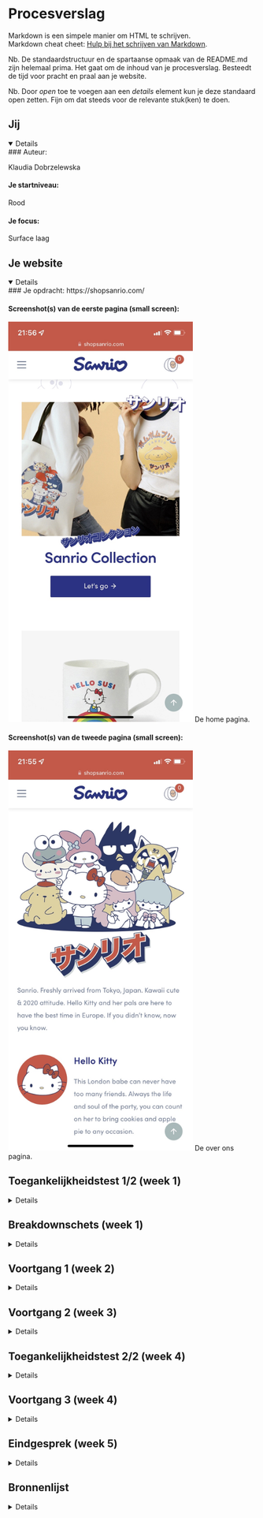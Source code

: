 # Procesverslag
Markdown is een simpele manier om HTML te schrijven.  
Markdown cheat cheet: [Hulp bij het schrijven van Markdown](https://github.com/adam-p/markdown-here/wiki/Markdown-Cheatsheet).

Nb. De standaardstructuur en de spartaanse opmaak van de README.md zijn helemaal prima. Het gaat om de inhoud van je procesverslag. Besteedt de tijd voor pracht en praal aan je website.

Nb. Door *open* toe te voegen aan een *details* element kun je deze standaard open zetten. Fijn om dat steeds voor de relevante stuk(ken) te doen.



## Jij

<details open>
### Auteur:
  
  Klaudia Dobrzelewska

  #### Je startniveau:
  Rood

  #### Je focus:
  Surface laag
</details>





## Je website

<details open>
  ### Je opdracht:
  https://shopsanrio.com/

  #### Screenshot(s) van de eerste pagina (small screen): 
  <img src="readme-images/pagina1.jpg" width="375px" alt="omschrijving van de pagina">
  De home pagina.

  #### Screenshot(s) van de tweede pagina (small screen):
  <img src="readme-images/pagina2.jpg" width="375px" alt="omschrijving van de pagina">
  De over ons pagina.
 
</details>



## Toegankelijkheidstest 1/2 (week 1)

<details>
  ### Bevindingen
  Lijst met je bevindingen die in de test naar voren kwamen:

  #### Screenreader
  Hier korte omschrijving (met indien nodig afbeeldingen)
  * De afbeeldingen hebben geen alt-tekst.
  * Links op de homepagina zeggen allemaal hetzelfde, waardoor het verwarrend kan zijn.
  * De pop-up bovenaan de pagina om te subscriben wordt op elke pagina gelezen.
  * Niet altijd duidelijk waar je je precies bevindt op de pagina door de hoeveelheid div'jes.
  * Menu wordt telkens helemaal gelezen.
  
  Hier een omschrijving van hoe het opgelost kan worden (met indien nodig afbeeldingen)
  * Alt-tekst toevoegen aan alle afbeeldingen.
  * Link titels duidelijk maken.
  * Pop-up weghalen of anders coderen.
  * Geen gebruik maken van div.
  * Menu anders coderen.


  #### Muis en Toetsenbord 
  Hier korte omschrijving (met indien nodig afbeeldingen)
  * Navigatie gaat over het algemeen wel goed.
  * Met tab ga je eerst alle menu opties af en dat zijn er best veel.

  Hier een omschrijving van hoe het opgelost kan worden (met indien nodig afbeeldingen)
  * Menu anders coderen (dus dropdown open als je op enter drukt of iets).


  #### Motoriek (shocks, elastiekjes)
  Hier korte omschrijving (met indien nodig afbeeldingen)
  * Navigeren gaat lastig.
  * Sneltoetsen worden eerder ingedrukt.

  Hier een omschrijving van hoe het opgelost kan worden (met indien nodig afbeeldingen)
  * Niet veel. De knoppen op de website zijn al best groot. 


  #### Visueel (brillen, contrast, kleurenblind, dark/light). 
  Hier korte omschrijving (met indien nodig afbeeldingen)
  * De links en tekstkleur zijn best licht waardoor ze lastig te lezen kunnen zijn.
  * Contrast van het kleurenschema is goed (behalve de links uit het menu).
  * Knoppen zijn best groot, waardoor navigeren niet zo lastig is.
  * Foto's zijn groot waardoor ze goed zichtbaar zijn.
  * Linkkleur verandert zodat je weet waar je je momenteel bevindt.

  Hier een omschrijving van hoe het opgelost kan worden (met indien nodig afbeeldingen)
  * Een kleur met wat meer contrast voor de menu linkjes en tekst.

</details>



## Breakdownschets (week 1)

<details>

  ### De hele pagina: 
  
  <img src="readme-images/dummy-plaatje.jpg" width="375px" alt="breakdown van de hele pagina">

  ### Navigatie: 
  <img src="readme-images/dummy-plaatje.jpg" width="375px" alt="breakdown van een dynamisch deel">

  ### Dropdown: 
  <img src="readme-images/dummy-plaatje.jpg" width="375px" alt="breakdown van nog een dynamisch deel">

</details>





## Voortgang 1 (week 2)

<details>

  ### Stand van zaken
  Ik had best veel moeite met opstarten. Ik ben meerdere malen opnieuw begonnen, omdat de header maar niet wilde meewerken. Ik heb alle HTML en content wel af.


  ### Agenda voor meeting
  Helaas was ik niet bij deze meeting door problemen met mijn gezondheid op dat moment. Ik heb voor mezelf gewoon een planning gemaakt en vragen die ik eventueel kan stellen in de volgende les dat ik er wel ben.


  ### Verslag van meeting
  Helaas was ik niet bij deze meeting door problemen met mijn gezondheid op dat moment. Deze vragen heb ik wel opgeschreven voor de volgende les:
  * Hoe moet ik de achtergrond afbeelding toevoegen aan de eerste article? -> Met ::before
  * Hoe moet ik de animatie onderaan het scherm namaken? Javascript of alleen CSS? -> Vooral JavaScript, CSS kan voor de animatie

</details>





## Voortgang 2 (week 3)

<details>

  ### Stand van zaken
  Aangezien ik niet ver kwam met mijn eerste versies ben ik opnieuw begonnen met de CSS. Dit is tot nu toe wel goed gegaan, maar ik ben helaas nog niet zo ver.


  ### Agenda voor meeting
  Helaas was ik niet bij deze meeting door problemen met mijn gezondheid op dat moment. Ik heb voor mezelf gewoon een planning gemaakt en vragen die ik eventueel kan stellen in de volgende les dat ik er wel ben.


  ### Verslag van meeting
  Ik ben de dag voor de meeting in gesprek gegeaan met de docent over mijn voortgang. Deze vond hij prima, vooral ook omdat ik net weer opnieuw ben begonnen. Voor de rest heb ik de vragen van vorige week gesteld en een paar nieuwe.
  * Mag ik een class gebruiken voor de tweede pagina? Als niet, wat moet ik dan doen? -> Classes mogen in dit geval
  * Moet ik het voorbeeld precies volgen of kan ik ook dingen aanpassen? -> Dingen mogen aangepast worden
  * Moet ik de main foto ook als achtergrond plaatsen zoals de origineel, of als een image element? -> Image element is toegankelijker 

</details>





## Toegankelijkheidstest 2/2 (week 4)

<details>

  ### Bevindingen
  Lijst met je bevindingen die in de test naar voren kwamen (geef ook aan wat er verbeterd is):

  #### Screenreader
  Hier korte omschrijving (met indien nodig afbeeldingen)

  Hier een omschrijving van hoe het opgelost kan worden (met indien nodig afbeeldingen)


  #### Muis en Toetsenbord 
  Hier korte omschrijving (met indien nodig afbeeldingen)

  Hier een omschrijving van hoe het opgelost kan worden (met indien nodig afbeeldingen)


  #### Motoriek (shocks, elastiekjes)
  Hier korte omschrijving (met indien nodig afbeeldingen)

  Hier een omschrijving van hoe het opgelost kan worden (met indien nodig afbeeldingen)


  #### Visueel (brillen, contrast, kleurenblind, dark/light). 
  Hier korte omschrijving (met indien nodig afbeeldingen)

  Hier een omschrijving van hoe het opgelost kan worden (met indien nodig afbeeldingen)

</details>





## Voortgang 3 (week 4)

<details>

  ### Stand van zaken
  De CSS van beide pagina's  is af. Ik moet nog beginnen aan de JavaScript en de extraatjes voor de surface plane, daarna ben ik klaar.


  ### Agenda voor meeting
  Aangezien ik er helaas weer niet bij kon zijn heb ik vrijdag 30 september met Nina Vens gebeld, een van onze studentassistentes. Die heeft mijn voortgang bekeken en een hoop vragen die ik had beantwoord.


  ### Verslag van meeting
  De voortgang vond ze prima en ze vond het er goed uitzien. Deze vragen heb ik allemaal gesteld tijdens ons gesprekje:
  * Welke CSS file is beter qua hierarchie? -> Maakte niet veel uit, dus ik heb de kortere gekozen
  * Heb je tips voor de animatie in de footer? -> IntersectionObserver gebruiken
  * Moet ik een label aanmaken voor de formulier in plaats van de placeholder en als wel hoe moet ik deze koppelen? -> Ja en koppelen met "for=" en id=""
  * Hoe moet ik de bronnen goed vermelden? -> In de readme, eventueel ook in een comment

</details>





## Eindgesprek (week 5)

<details>
  ### Je uitkomst - karakteristiek screenshots:
  <img src="readme-images/end-result.png" width="375px" alt="Home page">
  <img src="readme-images/about-us.png" width="375px" alt="About page">
  <img src="readme-images/darkmode.png" width="375px" alt="Dark mode">


  ### Dit ging goed/Heb ik geleerd: 

  #### Ging goed
  * Het opnieuw beginnen ging steeds soepeler.
  * Flexbox gebruiken ging beter dan vorig jaar.
  * HTML en CSS gingen over het algemeen wel soepel.
    
  #### Geleerd
  * Ik ben gegroeid in het snappen van JavaScript. Veel nieuwe dingen toegepast en uitgeprobeert waarvan ik dacht dat het te lastig zou zijn voor mij.
  * Ik heb veel nieuwe CSS opties ontdekt.
  * Ik heb alleen met SVG en Webp files gewerkt, wat ik nog niet eerder heb kunnen doen.
  * CSS animaties met Berzier curve.
  * Elementen selecteren zonder overal classes toe te voegen.
  * Position en grid geleerd.

  <img src="readme-images/good.png" width="375px" alt="top">


  ### Dit was lastig/Is niet gelukt:

  #### Lastig
  * Moeite met JavaScript, vooral IntersectionObserver en de media query code.

  #### Niet gelukt
  * Sanrio logo goed in het midden krijgen, vooral bij responsiveness. Waarschijnlijk zou ik dit kunnen verbeteren via trial en error, maar aangezien ik heb gefocused op de surface plane heb ik het laten gaan.
  * Dark mode kleurenschema mooi maken. Het voelt net niet goed aan. Gelukkig is het wel contrast ratio vriendelijk.
  * Dark mode icoontjes veranderen van het menu.
  * Responsiveness ook uitwerken. Als iets meer tijd had zou het wel lukken, denk ik.
  * Dark mode knop is niet te klikken in Safari door de onderste border.

  <img src="readme-images/wrong-button.png" width="375px" alt="bummer">
</details>





## Bronnenlijst

<details>
  1. De originele website: https://shopsanrio.com/. Dit heb ik gebruikt voor content, sommige afmetingen van elementen en de animaties voor Gudetama en wiggle.
  2. IntersectionObserver tutorial: https://www.youtube.com/watch?v=_5Bu3JY-ZHc. Dit heb ik gebruikt voor de animatie onderaan de pagina van PomPomPurin. Ik heb nog nooit eerder van IntersectionObserver gehoord en ben met deze tutorial aan de slag gegaan om de basic setup te maken. Details heb ik zelf aangepast, zodat het zou passen bij wat ik wilde.
  3. Media query in Javascript oproepen: https://developer.mozilla.org/en-US/docs/Web/API/Window/matchMedia. Op deze pagina heb ik kunnen leren hoe ik een Media query kan oproepen in JavaScript voor de dark mode versie. Details heb ik zelf aangepast, zodat het zou passen bij wat ik wilde.
  4. Gudetama theme song: https://www.youtube.com/watch?v=GKokWX011B4. Gebruikt voor de easter egg.
</details>
